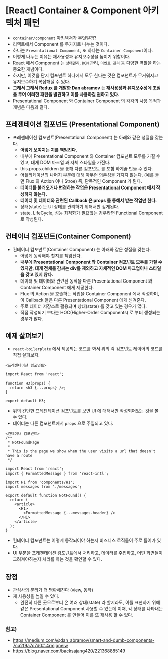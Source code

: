# [React] Container & Component 아키텍처 패턴

* `container/component` 아키텍쳐가 무엇일까?
* 리액트에서 Component 를 두가지로 나누는 것이다.
* 하나는 `Presentational Component`, 또 하나는 `Container Component`이다.
* 이렇게 나누는 이유는 재사용성과 유지보수성을 높이기 위함이다.
* React 에서 Component 는 `상태관리`, `DOM` 관리, `이벤트 관리` 등 다양한 역할을 하는 중요한
개념이다.
* 하지만, 이것을 단지 컴포넌트 하나에서 모두 한다는 것은 컴포넌트가 무거워지고 유지보수하기 복잡해질 수 있다.
* __그래서 그래서 Redux 를 개발한 Dan abramov 는 재사용성과 유지보수성에 초점을 두어 이러한 패턴을 발견하고 이를 사용하길 권하고 있다.__
* Presentational Component 와 Container Component 의 각각의 사용 목적과 개념은 다음과 같다.

## 프레젠테이션 컴포넌트 (Presentational Component)

* 프레젠테이션 컴포넌트(Presentational Component) 는 아래와 같은 성질을 갖는다.
  * __어떻게 보여지는 지를 책임진다.__
  * 내부에 Presentational Component 와 Container 컴포넌트 모두를 가질 수 있고, 대게 DOM 마크업 과 자체 스타일을 가진다.
  * this.props.children 을 통해 다른 컴포넌트 를 포함 하게끔 만들 수 있다.
  * 어플리케이션의 나머지 부분에 대해 아무런 의존성을 가지지 않는다. (예를 들면 Flux 의 Action 이나 Stroe)
   즉, 단독적인 Component 가 된다.
  * __데이터를 불러오거나 변경하는 작업은 Presentational Component 에서 작성하지 않는다.__
  * __데이터 및 데이터와 관련된 Callback 은 props 를 통해서 받는 작업만 한다.__
  * 상태(state) 는 UI 상태를 관리하기 위해서만 갖게된다.
  * state, LifeCycle, 성능 최적화가 필요없는 경우라면 Functional Component 로 작성된다.

## 컨테이너 컴포넌트(Container Component)

* 컨테이너 컴포넌트(Container Component) 는 아래와 같은 성질을 갖는다.
  * 어떻게 동작해야 할지를 책임진다.
  * __내부에 Presentational Component 와 Container 컴포넌트 모두를 가질 수 있지만,
   대게 전체를 감싸는 div를 제외하고 자체적인 DOM 마크업이나 스타일을 갖고 있지 않다.__
  * 데이터 및 데이터와 관련된 동작을 다른 Presentational Component 와 Container Component 에게 제공한다.
  * Flux 의 Action 을 호출하는 작업을 Container Component 에서 작성하며, 이 Callback 들은 다른 Presentational Component 에게 넘겨준다.
  * 주로 데이터 저장소로 활용되며 상태(state) 를 갖고 있는 경우가 많다.
  * 직접 작성되기 보다는 HOC(Higher-Order Components) 로 부터 생성되는 경우가 많다.

## 예제 살펴보기

* `react-boilerplate` 에서 제공되는 코드를 봐서 위의 각 컴포넌트 레이어의 코드를 직접 살펴보자.

```
<프레젠테이션 컴포넌트>

import React from 'react';

function H3(props) {
  return <h3 {...props} />;
}

export default H3;
```  

* 위의 간단한 프레젠테이션 컴포넌트를 보면 UI 에 대해서만 작성되어있는 것을 볼 수 있다.
* 데이터는 다른 컴포넌트에서 `props` 으로 주입되고 있다.

```
<컨테이너 컴포넌트>
/**
 * NotFoundPage
 *
 * This is the page we show when the user visits a url that doesn't have a route
 */

import React from 'react';
import { FormattedMessage } from 'react-intl';

import H1 from 'components/H1';
import messages from './messages';

export default function NotFound() {
  return (
    <article>
      <H1>
        <FormattedMessage {...messages.header} />
      </H1>
    </article>
  );
}
```

* 컨테이너 컴포넌트는 어떻게 동작되어야 하는지 비즈니스 로직들이 주로 들어가 있다.
* UI 부분을 프레젠테이션 컴포넌트에서 처리하고, 데이터를 주입하고, 어떤 화면들이 그려져야하는지
처리를 하는 것을 확인할 수 있다.

## 장점

* 관심사의 분리가 더 명확해진다 (view, 동작)
* 재 사용성을 높일 수 있다.
  * 완전히 다른 곳으로부터 온 여러 상태(state) 라 할지라도, 이를 표현하기 위해 같은 Presentational Component 사용할 수 있는데 이때, 각 상태를 나타내는 Container Component 를 만들어 이를 또 재사용 할 수 있다.

### 참고)

* https://medium.com/@dan_abramov/smart-and-dumb-components-7ca2f9a7c7d0#.4rmjqneiw
* https://blog.naver.com/backsajang420/221368885149
